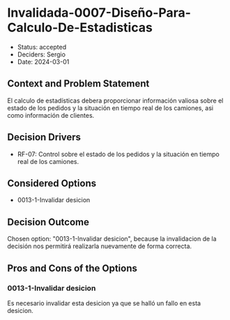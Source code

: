 # Invalidada-0007-Diseño-Para-Calculo-De-Estadisticas

* Status: accepted
* Deciders: Sergio
* Date: 2024-03-01

## Context and Problem Statement

El calculo de estadísticas debera proporcionar información valiosa sobre el estado de los pedidos y la situación en tiempo real de los camiones, asi como información de clientes.

## Decision Drivers

* RF-07: Control sobre el estado de los pedidos y la situación en tiempo real de los camiones.

## Considered Options

* 0013-1-Invalidar desicion

## Decision Outcome

Chosen option: "0013-1-Invalidar desicion", because la invalidacion de la decisión nos permitirá realizarla nuevamente de forma correcta.

## Pros and Cons of the Options

### 0013-1-Invalidar desicion

Es necesario invalidar esta desicion ya que se halló un fallo en esta desicion.
